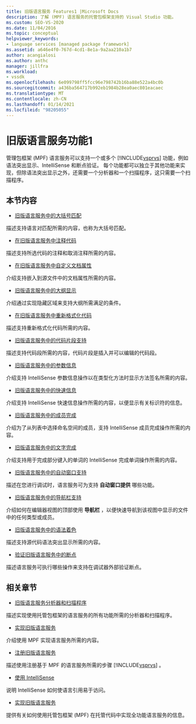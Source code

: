 ```yaml
---
title: 旧版语言服务 Features1 |Microsoft Docs
description: 了解 (MPF) 语言服务的托管包框架支持的 Visual Studio 功能。
ms.custom: SEO-VS-2020
ms.date: 11/04/2016
ms.topic: conceptual
helpviewer_keywords:
- language services [managed package framework]
ms.assetid: a646e4f0-767d-4cd1-8e1a-9a2aa210a1b7
author: acangialosi
ms.author: anthc
manager: jillfra
ms.workload:
- vssdk
ms.openlocfilehash: 6e099798ff5fcc96e798742b16ba88e522a4bc0b
ms.sourcegitcommit: a436ba564717b992eb1984b28ea0aec801eacaec
ms.translationtype: MT
ms.contentlocale: zh-CN
ms.lasthandoff: 01/14/2021
ms.locfileid: "98205055"
---
```

# <a name="legacy-language-service-features-1"></a>旧版语言服务功能1
管理包框架 (MPF) 语言服务可以支持一个或多个 [!INCLUDE[vsprvs](../../code-quality/includes/vsprvs_md.md)] 功能，例如语法突出显示、IntelliSense 和断点验证。 每个功能都可以独立于其他功能来实现，但除语法突出显示之外，还需要一个分析器和一个扫描程序，这只需要一个扫描程序。

## <a name="in-this-section"></a>本节内容
- [旧版语言服务中的大括号匹配](../../extensibility/internals/brace-matching-in-a-legacy-language-service.md)

 描述支持语言对匹配所需的内容，也称为大括号匹配。

- [在旧版语言服务中注释代码](../../extensibility/internals/commenting-code-in-a-legacy-language-service.md)

 描述支持所选代码的注释和取消注释所需的内容。

- [在旧版语言服务中自定义文档属性](../../extensibility/internals/custom-document-properties-in-a-legacy-language-service.md)

 介绍支持嵌入到源文件中的文档属性所需的内容。

- [旧版语言服务中的大纲显示](../../extensibility/internals/outlining-in-a-legacy-language-service.md)

 介绍通过实现隐藏区域来支持大纲所需满足的条件。

- [在旧版语言服务中重新格式化代码](../../extensibility/internals/reformatting-code-in-a-legacy-language-service.md)

 描述支持重新格式化代码所需的内容。

- [旧版语言服务中的代码片段支持](../../extensibility/internals/support-for-code-snippets-in-a-legacy-language-service.md)

 描述支持代码段所需的内容，代码片段是插入并可以编辑的代码段。

- [旧版语言服务中的参数信息](../../extensibility/internals/parameter-info-in-a-legacy-language-service2.md)

 介绍支持 IntelliSense 参数信息操作以在类型化方法时显示方法签名所需的内容。

- [旧版语言服务中的快速信息](../../extensibility/internals/quick-info-in-a-legacy-language-service.md)

 介绍支持 IntelliSense 快速信息操作所需的内容，以便显示有关标识符的信息。

- [旧版语言服务中的成员完成](../../extensibility/internals/member-completion-in-a-legacy-language-service.md)

 介绍为了从列表中选择命名空间的成员，支持 IntelliSense 成员完成操作所需的内容。

- [旧版语言服务中的文字完成](../../extensibility/internals/word-completion-in-a-legacy-language-service.md)

 介绍支持用于完成部分键入的单词的 IntelliSense 完成单词操作所需的内容。

- [旧版语言服务中的自动窗口支持](../../extensibility/internals/support-for-the-autos-window-in-a-legacy-language-service.md)

 描述在您进行调试时，语言服务可为支持 **自动窗口提供** 哪些功能。

- [旧版语言服务中的导航栏支持](../../extensibility/internals/support-for-the-navigation-bar-in-a-legacy-language-service.md)

 介绍如何在编辑器视图的顶部使用 **导航栏** ，以便快速导航到该视图中显示的文件中的任何类型或成员。

- [旧版语言服务中的语法着色](../../extensibility/internals/syntax-colorizing-in-a-legacy-language-service.md)

 描述支持源代码语法突出显示所需的内容。

- [验证旧版语言服务中的断点](../../extensibility/internals/validating-breakpoints-in-a-legacy-language-service.md)

 描述语言服务可执行哪些操作来支持在调试器外部验证断点。

## <a name="related-sections"></a>相关章节
- [旧版语言服务分析器和扫描程序](../../extensibility/internals/legacy-language-service-parser-and-scanner.md)

 描述实现使用托管包框架的语言服务的所有功能所需的分析器和扫描程序。

- [实现旧版语言服务](../../extensibility/internals/implementing-a-legacy-language-service2.md)

 介绍使用 MPF 实现语言服务所需的内容。

- [注册旧版语言服务](../../extensibility/internals/registering-a-legacy-language-service1.md)

 描述使用注册基于 MPF 的语言服务所需的步骤 [!INCLUDE[vsprvs](../../code-quality/includes/vsprvs_md.md)] 。

- [使用 IntelliSense](../../ide/using-intellisense.md)

 说明 IntelliSense 如何使语言引用易于访问。

- [实现旧版语言服务](../../extensibility/internals/implementing-a-legacy-language-service1.md)

 提供有关如何使用托管包框架 (MPF) 在托管代码中实现全功能语言服务的信息。
